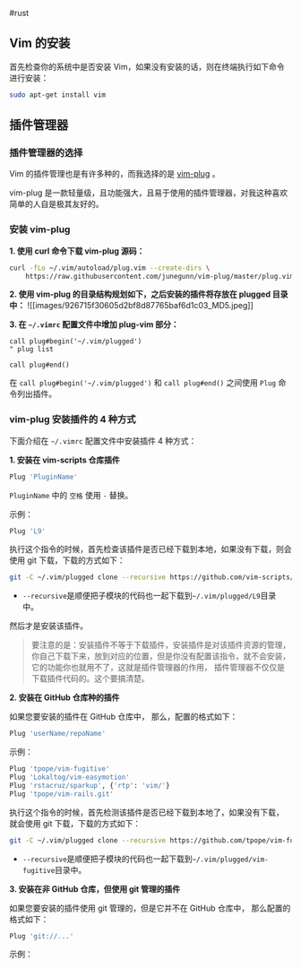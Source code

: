 #rust
## Vim 的安装

首先检查你的系统中是否安装 Vim，如果没有安装的话，则在终端执行如下命令进行安装：

```bash
sudo apt-get install vim
```

## 插件管理器
### 插件管理器的选择

Vim 的插件管理也是有许多种的，而我选择的是 [vim-plug](https://github.com/junegunn/vim-plug) 。

vim-plug 是一款轻量级，且功能强大，且易于使用的插件管理器，对我这种喜欢简单的人自是极其友好的。

### 安装 vim-plug

**1. 使用 curl 命令下载 vim-plug 源码：**

```bash
curl -fLo ~/.vim/autoload/plug.vim --create-dirs \
    https://raw.githubusercontent.com/junegunn/vim-plug/master/plug.vim
```

**2. 使用 vim-plug 的目录结构规划如下，之后安装的插件将存放在 plugged 目录中：**
![[images/926715f30605d2bf8d87765baf6d1c03_MD5.jpeg]]

**3. 在 `~/.vimrc` 配置文件中增加 plug-vim 部分：**

```.vimrc
call plug#begin('~/.vim/plugged')
" plug list

call plug#end()
```

在 `call plug#begin('~/.vim/plugged')` 和 `call plug#end()` 之间使用 `Plug` 命令列出插件。

### vim-plug 安装插件的 4 种方式

下面介绍在 `~/.vimrc` 配置文件中安装插件 4 种方式：

**1. 安装在 vim-scripts 仓库插件**

```bash
Plug 'PluginName'
```

`PluginName` 中的 `空格` 使用 `-` 替换。

示例：

```bash
Plug 'L9'
```

执行这个指令的时候，首先检查该插件是否已经下载到本地，如果没有下载，则会使用 git 下载，下载的方式如下：

```bash
git -C ~/.vim/plugged clone --recursive https://github.com/vim-scripts/L9.git
```

- `--recursive`是顺便把子模块的代码也一起下载到`~/.vim/plugged/L9`目录中。

然后才是安装该插件。

> 要注意的是：安装插件不等于下载插件，安装插件是对该插件资源的管理， 你自己下载下来，放到对应的位置，但是你没有配置该指令，就不会安装，它的功能你也就用不了，这就是插件管理器的作用， 插件管理器不仅仅是下载插件代码的。这个要搞清楚。

**2. 安装在 GitHub 仓库种的插件**

如果您要安装的插件在 GitHub 仓库中， 那么，配置的格式如下：

```bash
Plug 'userName/repoName'
```

示例：

```bash
Plug 'tpope/vim-fugitive'
Plug 'Lokaltog/vim-easymotion'
Plug 'rstacruz/sparkup', {'rtp': 'vim/'}
Plug 'tpope/vim-rails.git'
```

执行这个指令的时候，首先检测该插件是否已经下载到本地了，如果没有下载， 就会使用 git 下载，下载的方式如下：

```bash
git -C ~/.vim/plugged clone --recursive https://github.com/tpope/vim-fugitive.git
```

- `--recursive`是顺便把子模块的代码也一起下载到`~/.vim/plugged/vim-fugitive`目录中。

**3. 安装在非 GitHub 仓库，但使用 git 管理的插件**

如果您要安装的插件使用 git 管理的，但是它并不在 GitHub 仓库中， 那么配置的格式如下：

```bash
Plug 'git://...'
```

示例：

```
```